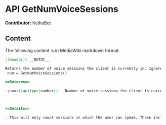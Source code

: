 # API GetNumVoiceSessions

**Contributor:** KethoBot

## Content

The following content is in MediaWiki markdown format:

```mediawiki
{{wowapi}} __NOTOC__

Returns the number of voice sessions the client is currently in. Ignores voice channels under the 'World' category. 
 num = GetNumVoiceSessions()

==Returns==

:;num:{{apitype|number}} - Number of voice sessions the client is currently in.



==Details==

: This will only count sessions in which the user can speak. These include custom channels and Party, Battleground and Raid channels.
```